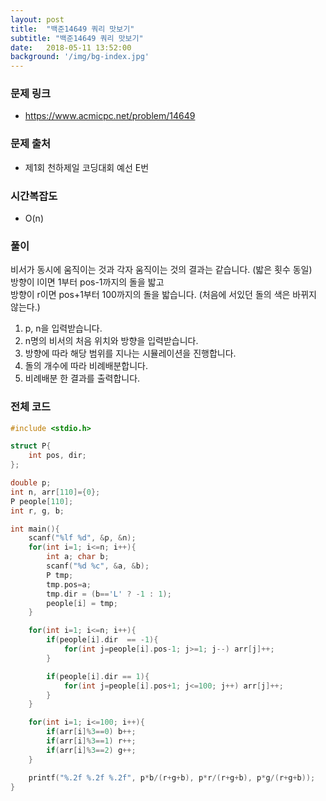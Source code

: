 ```yaml
---
layout: post
title:  "백준14649 쿼리 맛보기"
subtitle: "백준14649 쿼리 맛보기"
date:   2018-05-11 13:52:00
background: '/img/bg-index.jpg'
---
```


### 문제 링크
* https://www.acmicpc.net/problem/14649

### 문제 출처
* 제1회 천하제일 코딩대회 예선 E번

### 시간복잡도
* O(n)

### 풀이
비서가 동시에 움직이는 것과 각자 움직이는 것의 결과는 같습니다. (밟은 횟수 동일)<br>
방향이 l이면 1부터 pos-1까지의 돌을 밟고<br>
방향이 r이면 pos+1부터 100까지의 돌을 밟습니다. (처음에 서있던 돌의 색은 바뀌지 않는다.)<br>

1. p, n을 입력받습니다.
2. n명의 비서의 처음 위치와 방향을 입력받습니다.
3. 방향에 따라 해당 범위를 지나는 시뮬레이션을 진행합니다.
4. 돌의 개수에 따라 비례배분합니다.
5. 비례배분 한 결과를 출력합니다.

### 전체 코드
```cpp
#include <stdio.h>

struct P{
	int pos, dir;
};

double p;
int n, arr[110]={0};
P people[110];
int r, g, b;

int main(){
	scanf("%lf %d", &p, &n);
	for(int i=1; i<=n; i++){
		int a; char b;
		scanf("%d %c", &a, &b);
		P tmp;
		tmp.pos=a;
		tmp.dir = (b=='L' ? -1 : 1);
		people[i] = tmp;
	}

	for(int i=1; i<=n; i++){
		if(people[i].dir  == -1){
			for(int j=people[i].pos-1; j>=1; j--) arr[j]++;
		}

		if(people[i].dir == 1){
			for(int j=people[i].pos+1; j<=100; j++) arr[j]++;
		}
	}

	for(int i=1; i<=100; i++){
		if(arr[i]%3==0) b++;
		if(arr[i]%3==1) r++;
		if(arr[i]%3==2) g++;
	}

	printf("%.2f %.2f %.2f", p*b/(r+g+b), p*r/(r+g+b), p*g/(r+g+b));
}
```

